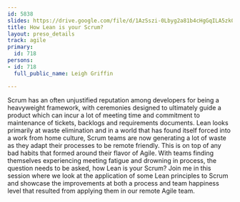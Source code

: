 ```yaml
---
id: 5838
slides: https://drive.google.com/file/d/1AzSszi-0Lbyg2a81b4cHgGqILA5zk0Nx/view
title: How Lean is your Scrum?
layout: preso_details
track: agile
primary:
  id: 718
persons:
- id: 718
  full_public_name: Leigh Griffin

---
```

Scrum has an often unjustified reputation among developers for being a heavyweight framework, with ceremonies designed to ultimately guide a product which can incur a lot of meeting time and commitment to maintenance of tickets, backlogs and requirements documents. Lean looks primarily at waste elimination and in a world that has found itself forced into a work from home culture, Scrum teams are now generating a lot of waste as they adapt their processes to be remote friendly. This is on top of any bad habits that formed around their flavor of Agile. With teams finding themselves experiencing meeting fatigue and drowning in process, the question needs to be asked, how Lean is your Scrum? Join me in this session where we look at the application of some Lean principles to Scrum and showcase the improvements at both a process and team happiness level that resulted from applying them in our remote Agile team.
